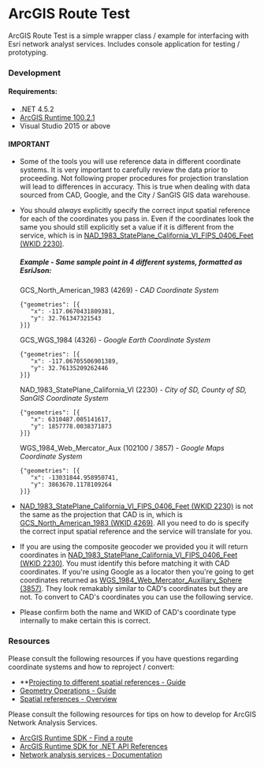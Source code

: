 # ArcGIS Route Test

ArcGIS Route Test is a simple wrapper class / example for interfacing with Esri network analyst services. Includes console application for testing / prototyping. 

### Development

#### Requirements:

- .NET 4.5.2
- [ArcGIS Runtime 100.2.1](https://www.nuget.org/packages/Esri.ArcGISRuntime/100.2.1)
- Visual Studio 2015 or above

#### IMPORTANT 

- Some of the tools you will use reference data in different coordinate systems. It is very important to carefully review the data prior to proceeding. Not following proper procedures for projection translation will lead to differences in accuracy. This is true when dealing with data sourced from CAD, Google, and the City / SanGIS GIS data warehouse. 
- You should *always* explicitly specify the correct input spatial reference for each of the coordinates you pass in. 
Even if the coordinates look the same you should still explicitly set a value if it is different from the service, which is in [NAD_1983_StatePlane_California_VI_FIPS_0406_Feet (WKID 2230)](http://spatialreference.org/ref/esri/nad-1983-stateplane-california-vi-fips-0406-feet/).

  ##### Example - *Same* sample point in 4 different systems, formatted as EsriJson:

  GCS_North_American_1983 (4269) - *CAD Coordinate System*
  ```
  {"geometries": [{
     "x": -117.0670431809381,
     "y": 32.761347321543
  }]}
  ```
  GCS_WGS_1984 (4326) - *Google Earth Coordinate System*
  ```
  {"geometries": [{
     "x": -117.06705506901389,
     "y": 32.76135209262446
  }]}
  ```
  NAD_1983_StatePlane_California_VI (2230) - *City of SD, County of SD, SanGIS Coordinate System*
  ```
  {"geometries": [{
     "x": 6310487.005141617,
     "y": 1857778.0038371873
  }]}
  ```
  WGS_1984_Web_Mercator_Aux (102100 / 3857) - *Google Maps Coordinate System*
  ```
  {"geometries": [{
     "x": -13031844.958950741,
     "y": 3863670.1178109264
  }]}
  ```  
- [NAD_1983_StatePlane_California_VI_FIPS_0406_Feet (WKID 2230)](http://spatialreference.org/ref/esri/nad-1983-stateplane-california-vi-fips-0406-feet/) is not the same as the projection that CAD is in, which is [GCS_North_American_1983 (WKID 4269)](http://spatialreference.org/ref/epsg/nad83/). All you need to do is specify the correct input spatial reference and the service will translate for you. 
- If you are using the composite geocoder we provided you it will return coordinates in [NAD_1983_StatePlane_California_VI_FIPS_0406_Feet (WKID 2230)](http://spatialreference.org/ref/esri/nad-1983-stateplane-california-vi-fips-0406-feet/). You must identify this before matching it with CAD coordinates.
If you're using Google as a locator then you're going to get coordinates returned as [WGS_1984_Web_Mercator_Auxiliary_Sphere (3857)](http://spatialreference.org/ref/sr-org/epsg3857-wgs84-web-mercator-auxiliary-sphere/). They look remakably similar to CAD's coordinates but they are not. To convert to CAD's coordinates you can use the following service.
- Please confirm both the name and WKID of CAD's coordinate type internally to make certain this is correct. 

### Resources

Please consult the following resources if you have questions regarding coordinate systems and how to reproject / convert:

- **[Projecting to different spatial references - Guide](https://developers.arcgis.com/net/10-2/desktop/guide/geometry-operations.htm#ESRI_SECTION2_98BDBE00EC5243F1BFA85323E76CCE4F)
- [Geometry Operations - Guide](https://developers.arcgis.com/net/10-2/desktop/guide/geometry-operations.htm)
- [Spatial references - Overview](https://developers.arcgis.com/net/10-2/desktop/guide/spatial-references.htm)

Please consult the following resources for tips on how to develop for ArcGIS Network Analysis Services.

- [ArcGIS Runtime SDK - Find a route](https://developers.arcgis.com/net/latest/android/sample-code/findroute.htm)
- [ArcGIS Runtime SDK for .NET API References](https://developers.arcgis.com/net/latest/api-reference/)
- [Network analysis services - Documentation](http://enterprise.arcgis.com/en/server/latest/publish-services/windows/network-analysis-services.htm)
